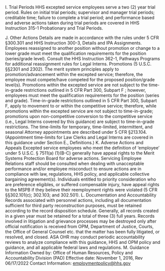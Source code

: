 
I. Trial Periods
HHS excepted service employees serve a two (2) year trial period. Rules on initial trial periods; supervisor and manager trial periods; creditable time; failure to complete a trial period; and performance based and adverse actions taken during trial periods are covered in HHS Instruction 315-1 Probationary and Trial Periods.

J. Other Actions
Details are made in accordance with the rules under 5 CFR §300.301  and HHS Instruction 300-3, Details and IPA Assignments.
Employees reassigned to another position without promotion or change to a lower grade must meet the qualification requirements for the position (series/grade level). Consult the HHS Instruction 362-1, Pathways Programs for additional reassignment rules for Legal Interns.
Promotions (5 U.S.C. §§2301 and 2302).
The merit system principles apply to promotion/advancement within the excepted service; therefore, the employee must compete/have competed for the proposed position/grade level(s).
Promotions within the excepted service are not subject to the time-in-grade restrictions outlined in 5 CFR Part 300, Subpart F ; however, employees must meet the qualification requirements for the position (series and grade).
Time-in-grade restrictions outlined in 5 CFR Part 300, Subpart F, apply to movement to or within the competitive service; therefore, while promotions within the excepted service are not subject to time-in-grade; promotions upon non-competitive conversion to the competitive service (i.e., Legal Interns covered by this guidance) are subject to time-in-grade restrictions.
The time-limits for temporary, time-limited, intermittent, and seasonal Attorney appointments are described under 5 CFR §213.104. (Appointment time-limits for Law Clerks and Legal Interns are covered in this guidance under Section E., Definitions.)
K. Adverse Actions and Appeals
Excepted service employees who meet the definition of ‘employee’ under 5 U.S.C. § 7511(a) (1)(B-C) generally have appeal rights to the Merit Systems Protection Board for adverse actions.
Servicing Employee Relations staff should be consulted when dealing with unacceptable performance and/or employee misconduct to ensure actions are in compliance with law, regulations, HHS policy, and applicable collective bargaining agreement(s).
Individuals entitled to priority consideration who are preference eligibles, or suffered compensable injury, have appeal rights to the MSPB if they believe their reemployment rights were violated (5 CFR §§302.101(c); 302.103; and 302.501).
L. Documentation and Accountability
Records associated with personnel actions, including all documentation sufficient for third party reconstruction purposes, must be retained according to the record disposition schedule. Generally, all records created in a given year must be retained for a total of three (3) full years. Records involved in litigation and grievance processes may be destroyed only after official notification is received from OPM, Department of Justice, Courts, the Office of General Counsel etc. that the matter has been fully litigated, or resolved, and closed.
ASA OHR may conduct periodic accountability reviews to analyze compliance with this guidance, HHS and OPM policy and guidance, and all applicable federal laws and regulations.
M. Guidance Information
Owned by: Office of Human Resources, Policy and Accountability Division (PAD)
Effective date: November 1, 2016, Rev 06/17/2022
Contact Information: employmentpolicy@hhs.gov

